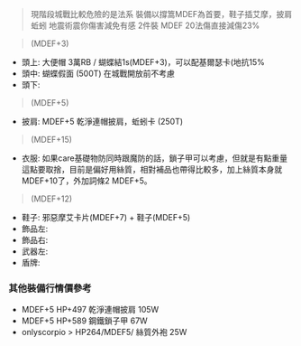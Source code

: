 
> 現階段城戰比較危險的是法系
> 裝備以撐篙MDEF為首要，鞋子插艾摩，披肩蚯蚓 地震術震你傷害減免有感
> 2件裝 MDEF 20法傷直接減傷23%

> (MDEF+3)
- 頭上: 大便帽 3萬RB / 蝴蝶結1s(MDEF+3)，可以配基爾瑟卡(地抗15%
- 頭中: 蝴蝶假面 (500T) 在城戰開放前不考慮
- 頭下:
> (MDEF+5)
- 披肩: MDEF+5 乾淨連帽披肩，蚯蚓卡 (250T)
> (MDEF+15)
- 衣服: 如果care基礎物防同時跟魔防的話，鎖子甲可以考慮，但就是有點重量這點要取捨，目前是偏好用絲質，相對補品也帶得比較多，加上絲質本身就MDEF+10了，外加詞條2 MDEF+5。
> (MDEF+12)
- 鞋子: 邪惡摩艾卡片(MDEF+7) + 鞋子(MDEF+5)
- 飾品左:
- 飾品右:
- 武器左:
- 盾牌:
  



### 其他裝備行情價參考
- MDEF+5 HP+497 乾淨連帽披肩 105W
- MDEF+5 HP+589 鋼鐵鎖子甲 67W
- onlyscorpio > HP264/MDEF5/  絲質外袍   25W 

